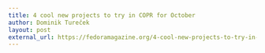 ```yaml
---
title: 4 cool new projects to try in COPR for October
author: Dominik Tureček
layout: post
external_url: https://fedoramagazine.org/4-cool-new-projects-to-try-in-copr-for-october-2019/
---
```

